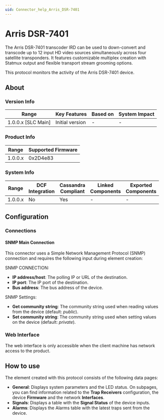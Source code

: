 ```yaml
---
uid: Connector_help_Arris_DSR-7401
---
```


# Arris DSR-7401

The Arris DSR-7401 transcoder IRD can be used to down-convert and transcode up to 12 input HD video sources simultaneously across four satellite transponders. It features customizable multiplex creation with Statmux output and flexible transport stream grooming options.

This protocol monitors the activity of the Arris DSR-7401 device.

## About

### Version Info

| Range                | Key Features     | Based on     | System Impact     |
|----------------------|------------------|--------------|-------------------|
| 1.0.0.x [SLC Main]   | Initial version  | -            | -                 |

### Product Info

| Range     | Supported Firmware     |
|-----------|------------------------|
| 1.0.0.x   | 0x2D4e83               |

### System Info

| Range     | DCF Integration     | Cassandra Compliant     | Linked Components     | Exported Components     |
|-----------|---------------------|-------------------------|-----------------------|-------------------------|
| 1.0.0.x   | No                  | Yes                     | -                     | -                       |

## Configuration

### Connections

#### SNMP Main Connection

This connector uses a Simple Network Management Protocol (SNMP) connection and requires the following input during element creation:

SNMP CONNECTION:

- **IP address/host**: The polling IP or URL of the destination.
- **IP port**: The IP port of the destination.
- **Bus address**: The bus address of the device.

SNMP Settings:

- **Get community string**: The community string used when reading values from the device (default: *public*).
- **Set community string**: The community string used when setting values on the device (default: *private*).

### Web Interface

The web interface is only accessible when the client machine has network access to the product.

## How to use

The element created with this protocol consists of the following data pages:

- **General**: Displays system parameters and the LED status. On subpages, you can find information related to the **Trap Receivers** configuration, the device **Firmware** and the network **Interfaces**.
- **Signals**: Displays a table with the **Signal Status** of the device inputs.
- **Alarms**: Displays the Alarms table with the latest traps sent from the device.
